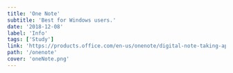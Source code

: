 ```yaml
---
title: 'One Note'
subtitle: 'Best for Windows users.'
date: '2018-12-08'
label: 'Info'
tags: ['Study']
link: 'https://products.office.com/en-us/onenote/digital-note-taking-app'
path: '/onenote'
cover: 'oneNote.png'
---
```

